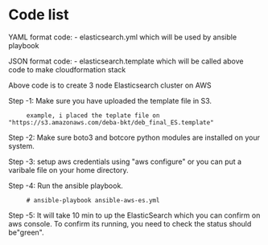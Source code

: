 # Code list

YAML format code: - elasticsearch.yml which will be used by ansible playbook

JSON format code: - elasticsearch.template which will be called above code to make cloudformation stack

Above code is to create 3 node Elasticsearch cluster on AWS

Step -1: Make sure you have uploaded the template file in S3.

         example, i placed the teplate file on "https://s3.amazonaws.com/deba-bkt/deb_final_ES.template"
         
Step -2: Make sure boto3 and botcore python modules are installed on your system.

Step -3: setup aws credentials using "aws configure" or you can put a varibale file on your home directory.

Step -4: Run the ansible playbook.

         # ansible-playbook ansible-aws-es.yml
         
Step -5: It will take 10 min to up the ElasticSearch which you can confirm on aws console. To confirm its running, you need to check the status should be"green".
